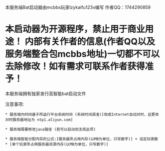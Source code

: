 本服务端Bat启动器由mcbbs玩家lzykaifu123v编写
作者QQ：1744290859

本启动器为开源程序，禁止用于商业用途！
内部有关作者的信息(作者QQ以及服务端整合包mcbbs地址)一切都不可以去除修改！如有需求可联系作者获得准予！
===========================
本服务端拥有独家发行高智能bat启动文件

注意事项:

	* 服务端内时间基于所运行平台系统时间 (系统时间调准)[改成Internet自动对时，且更改对时服务器地址为 ntp1.aliyun.com]

	* 服务端需要修改java路径 (若可以启动则无视此项)

	* 服务端智能分配内存的公式:[服务器所占用内存(以MB为单位，只写数字)] + 设定玩家数 * [单个玩家所占用服务器资源内存(以MB为单位，只写数字)]
